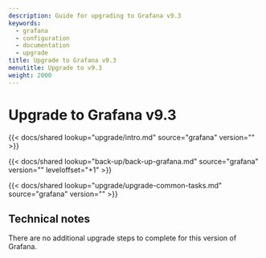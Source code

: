 ```yaml
---
description: Guide for upgrading to Grafana v9.3
keywords:
  - grafana
  - configuration
  - documentation
  - upgrade
title: Upgrade to Grafana v9.3
menutitle: Upgrade to v9.3
weight: 2000
---
```


# Upgrade to Grafana v9.3

{{< docs/shared lookup="upgrade/intro.md" source="grafana" version="<GRAFANA VERSION>" >}}

{{< docs/shared lookup="back-up/back-up-grafana.md" source="grafana" version="<GRAFANA VERSION>" leveloffset="+1" >}}

{{< docs/shared lookup="upgrade/upgrade-common-tasks.md" source="grafana" version="<GRAFANA VERSION>" >}}

## Technical notes

There are no additional upgrade steps to complete for this version of Grafana.
